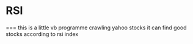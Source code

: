 RSI
===

===
this is a little vb programme crawling yahoo stocks
it can find good stocks according to rsi index
